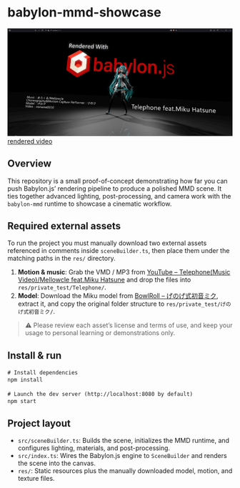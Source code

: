# babylon-mmd-showcase

![render148](image.png)
[rendered video](https://youtu.be/P5UaVRjNmAw)

## Overview

This repository is a small proof-of-concept demonstrating how far you can push Babylon.js’ rendering pipeline to produce a polished MMD scene. It ties together advanced lighting, post-processing, and camera work with the `babylon-mmd` runtime to showcase a cinematic workflow.

## Required external assets

To run the project you must manually download two external assets referenced in comments inside `sceneBuilder.ts`, then place them under the matching paths in the `res/` directory.

1. **Motion & music**: Grab the VMD / MP3 from [YouTube – Telephone(Music Video)/Mellowcle feat.Miku Hatsune](https://www.youtube.com/watch?v=o0SNzFbNo4g) and drop the files into `res/private_test/Telephone/`.
2. **Model**: Download the Miku model from [BowlRoll – げのげ式初音ミク](https://bowlroll.net/file/320915), extract it, and copy the original folder structure to `res/private_test/げのげ式初音ミク/`.

> ⚠️ Please review each asset’s license and terms of use, and keep your usage to personal learning or demonstrations only.

## Install & run

```pwsh
# Install dependencies
npm install

# Launch the dev server (http://localhost:8080 by default)
npm start
```

## Project layout

- `src/sceneBuilder.ts`: Builds the scene, initializes the MMD runtime, and configures lighting, materials, and post-processing.
- `src/index.ts`: Wires the Babylon.js engine to `SceneBuilder` and renders the scene into the canvas.
- `res/`: Static resources plus the manually downloaded model, motion, and texture files.
